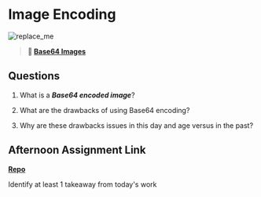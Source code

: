 # Image Encoding

![replace_me](https://codeworks.blob.core.windows.net/public/assets/img/illustrations/placeholder.svg)



> **📖 [Base64 Images](https://codeworksacademy.com/fs-student-guide/resources/wk8-9/06-Base64)**

## Questions

1. What is a ***Base64 encoded image***?

2. What are the drawbacks of using Base64 encoding?

3. Why are these drawbacks issues in this day and age versus in the past?

## Afternoon Assignment Link

**[Repo](https://github.com/iangrell/<ASSIGNMENT_REPO>)**

Identify at least 1 takeaway from today's work
